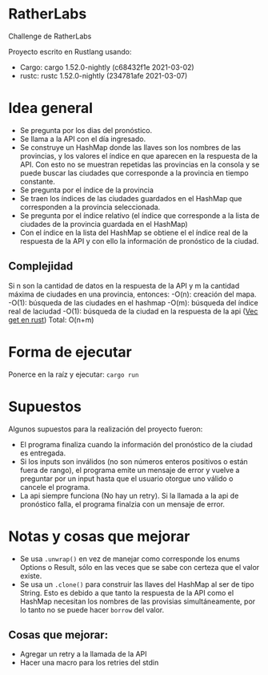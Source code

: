 # RatherLabs
Challenge de RatherLabs

Proyecto escrito en Rustlang usando:
- Cargo: cargo 1.52.0-nightly (c68432f1e 2021-03-02)
- rustc: rustc 1.52.0-nightly (234781afe 2021-03-07)
# Idea general
- Se pregunta por los dias del pronóstico.
- Se llama a la API con el día ingresado.
- Se construye un HashMap donde las llaves son los nombres de las provincias, y los valores el índice en que aparecen en la respuesta de la API. Con esto no se muestran repetidas las provincias en la consola y se puede buscar las ciudades que corresponde a la provincia en tiempo constante.
- Se pregunta por el índice de la provincia
- Se traen los índices de las ciudades guardados en el HashMap que corresponden a la provincia seleccionada.
- Se pregunta por el índice relativo (el índice que corresponde a la lista de ciudades de la provincia guardada en el HashMap) 
- Con el índice en la lista del HashMap se obtiene el el índice real de la respuesta de la API y con ello la información de pronóstico de la ciudad.

## Complejidad
  Si n son la cantidad de datos en la respuesta de la API y m la cantidad máxima de ciudades en una provincia, entonces:
  -O(n): creación del mapa.
  -O(1): búsqueda de las ciudades en el hashmap
  -O(m): búsqueda del índice real de laciudad
  -O(1): búsqueda de la ciudad en la respuesta de la api ([Vec get en rust](https://doc.rust-lang.org/std/collections/index.html#sequences))
  Total: O(n+m)
  
# Forma de ejecutar
Ponerce en la raíz y ejecutar:
 `cargo run`
 
# Supuestos
Algunos supuestos para la realización del proyecto fueron:
- El programa finaliza cuando la información del pronóstico de la ciudad es entregada.
- Si los inputs son inválidos (no son números enteros positivos o están fuera de rango), el programa emite un mensaje de error y vuelve a preguntar por un input hasta que el usuario otorgue uno válido o cancele el programa.
- La api siempre funciona (No hay un retry). Si la llamada a la api de pronóstico falla, el programa finalzia con un mensaje de error.
# Notas y cosas que mejorar

- Se usa `.unwrap()` en vez de manejar como corresponde los enums Options o Result, sólo en las veces que se sabe con certeza que el valor existe.
- Se usa un `.clone()` para construir las llaves del HashMap al ser de tipo String. Esto es debido a que tanto la respuesta de la API como el HashMap necesitan los nombres de las provisias simultáneamente, por lo tanto no se puede hacer `borrow` del valor.
## Cosas que mejorar:
- Agregar un retry a la llamada de la API
- Hacer una macro para los retries del stdin
